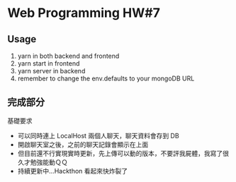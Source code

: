 # Web Programming HW#7

## Usage

1. yarn in both backend and frontend
2. yarn start in frontend
3. yarn server in backend
4. remember to change the env.defaults to your mongoDB URL

## 完成部分

基礎要求

- 可以同時連上 LocalHost 兩個人聊天，聊天資料會存到 DB
- 開啟聊天室之後，之前的聊天記錄會顯示在上面
- 但目前還不行實現實時更新，先上傳可以動的版本，不要評我屍體，我寫了很久才勉強能動ＱＱ
- 持續更新中...Hackthon 看起來快炸裂了

